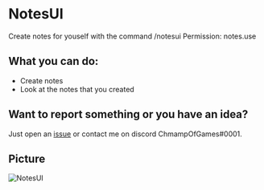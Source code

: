 # NotesUI

Create notes for youself with the command /notesui
Permission: notes.use

## What you can do:

 - Create notes
 - Look at the notes that you created

## Want to report something or you have an idea?

Just open an [issue](https://github.com/ChampOfGames/NotesUI/issues) or contact me on discord ChmampOfGames#0001.


## Picture

![NotesUI](https://github.com/ChampOfGames/GroupsUI/blob/master/icon.png "NotesUI")


